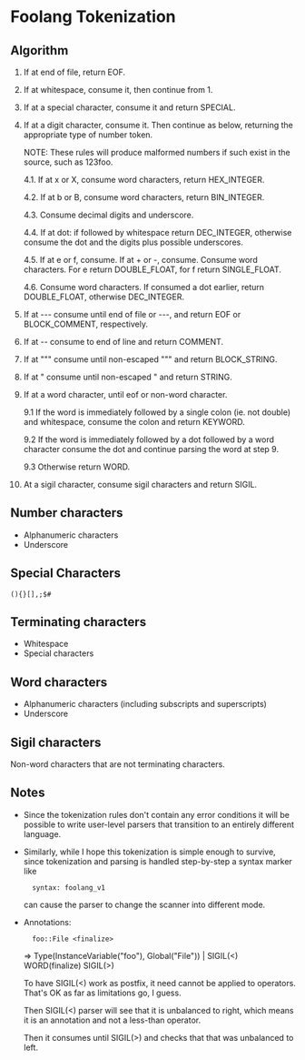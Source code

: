 # Foolang Tokenization

## Algorithm

 1. If at end of file, return EOF.

 2. If at whitespace, consume it, then continue from 1.

 3. If at a special character, consume it and return SPECIAL.

 4. If at a digit character, consume it. Then continue as below,
    returning the appropriate type of number token.

    NOTE: These rules will produce malformed numbers if such exist
          in the source, such as 123foo.

    4.1. If at x or X, consume word characters, return HEX_INTEGER.

    4.2. If at b or B, consume word characters, return BIN_INTEGER.

    4.3. Consume decimal digits and underscore.

    4.4. If at dot: if followed by whitespace return DEC_INTEGER,
         otherwise consume the dot and the digits plus possible
         underscores.

    4.5. If at e or f, consume. If at + or -, consume. Consume word
         characters. For e return DOUBLE_FLOAT, for f return
         SINGLE_FLOAT.

    4.6. Consume word characters. If consumed a dot earlier, return
         DOUBLE_FLOAT, otherwise DEC_INTEGER.

 5. If at --- consume until end of file or ---, and return
    EOF or BLOCK_COMMENT, respectively.

 6. If at -- consume to end of line and return COMMENT.

 7. If at """ consume until non-escaped """ and return BLOCK_STRING.

 8. If at " consume until non-escaped " and return STRING.

 9. If at a word character, until eof or non-word character.

    9.1 If the word is immediately followed by a single colon (ie. not double)
        and whitespace, consume the colon and return KEYWORD.

    9.2 If the word is immediately followed by a dot followed by a word character
        consume the dot and continue parsing the word at step 9.

    9.3 Otherwise return WORD.

10. At a sigil character, consume sigil characters and return SIGIL.

## Number characters

- Alphanumeric characters
- Underscore

## Special Characters

    (){}[],;$#

## Terminating characters

- Whitespace
- Special characters

## Word characters

- Alphanumeric characters (including subscripts and superscripts)
- Underscore

## Sigil characters

Non-word characters that are not terminating characters.

## Notes

- Since the tokenization rules don't contain any error conditions it
  will be possible to write user-level parsers that transition to an
  entirely different language.

- Similarly, while I hope this tokenization is simple enough to
  survive, since tokenization and parsing is handled step-by-step a
  syntax marker like

        syntax: foolang_v1

  can cause the parser to change the scanner into different mode.

- Annotations:

        foo::File <finalize>

  => Type(InstanceVariable("foo"), Global("File")) | SIGIL(<) WORD(finalize) SIGIL(>)

  To have SIGIL(<) work as postfix, it need cannot be applied to operators.
  That's OK as far as limitations go, I guess.

  Then SIGIL(<) parser will see that it is unbalanced to right, which means it is an
  annotation and not a less-than operator.

  Then it consumes until SIGIL(>) and checks that that was unbalanced to left.

